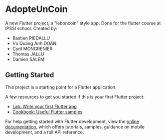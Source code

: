 # AdopteUnCoin

A new Flutter project, a "leboncoin" style app. Done for the flutter course at IPSSI school.
Created by:
- Bastien PIEDALLU
- Vu Quang Anh DOAN
- Cyril MONGRENIER
- Thomas JALLU
- Damien SALEM

## Getting Started

This project is a starting point for a Flutter application.

A few resources to get you started if this is your first Flutter project:

- [Lab: Write your first Flutter app](https://docs.flutter.dev/get-started/codelab)
- [Cookbook: Useful Flutter samples](https://docs.flutter.dev/cookbook)

For help getting started with Flutter development, view the
[online documentation](https://docs.flutter.dev/), which offers tutorials,
samples, guidance on mobile development, and a full API reference.
